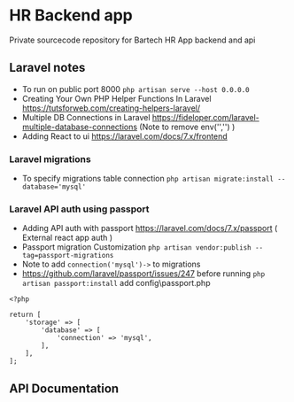 # HR Backend app

Private sourcecode repository for Bartech HR App backend and api

## Laravel notes

- To run on public port 8000 `php artisan serve --host 0.0.0.0`
- Creating Your Own PHP Helper Functions In Laravel https://tutsforweb.com/creating-helpers-laravel/
- Multiple DB Connections in Laravel https://fideloper.com/laravel-multiple-database-connections 
(Note to remove env('','') )
- Adding React to ui https://laravel.com/docs/7.x/frontend

### Laravel migrations

- To specify migrations table connection `php artisan migrate:install --database='mysql'`

### Laravel API auth using passport

- Adding API auth with passport https://laravel.com/docs/7.x/passport ( External react app auth )
- Passport migration Customization `php artisan vendor:publish --tag=passport-migrations`
- Note to add `connection('mysql')->` to migrations
- https://github.com/laravel/passport/issues/247 before running `php artisan passport:install` add config\passport.php 

```
<?php

return [
    'storage' => [
        'database' => [
            'connection' => 'mysql',
        ],
    ],
];
```

## API Documentation
